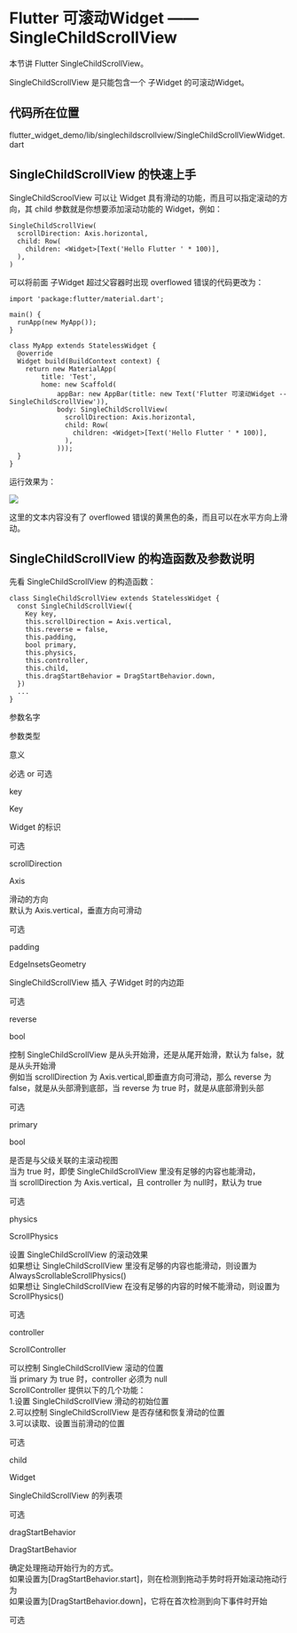 # Flutter 可滚动Widget —— SingleChildScrollView

本节讲 Flutter SingleChildScrollView。

SingleChildScrollView 是只能包含一个 子Widget 的可滚动Widget。

## 代码所在位置

flutter\_widget\_demo/lib/singlechildscrollview/SingleChildScrollViewWidget.dart

## SingleChildScrollView 的快速上手

SingleChildScroolView 可以让 Widget 具有滑动的功能，而且可以指定滚动的方向，其 child 参数就是你想要添加滚动功能的 Widget，例如：

```
SingleChildScrollView(
  scrollDirection: Axis.horizontal,
  child: Row(
    children: <Widget>[Text('Hello Flutter ' * 100)],
  ),
)

```

可以将前面 子Widget 超过父容器时出现 overflowed 错误的代码更改为：

```
import 'package:flutter/material.dart';

main() {
  runApp(new MyApp());
}

class MyApp extends StatelessWidget {
  @override
  Widget build(BuildContext context) {
    return new MaterialApp(
        title: 'Test',
        home: new Scaffold(
            appBar: new AppBar(title: new Text('Flutter 可滚动Widget -- SingleChildScrollView')),
            body: SingleChildScrollView(
              scrollDirection: Axis.horizontal,
              child: Row(
                children: <Widget>[Text('Hello Flutter ' * 100)],
              ),
            )));
  }
}

```

运行效果为：

![](https://user-gold-cdn.xitu.io/2019/4/9/16a002e5a827b677?w=852&h=350&f=jpeg&s=55063)

这里的文本内容没有了 overflowed 错误的黄黑色的条，而且可以在水平方向上滑动。

## SingleChildScrollView 的构造函数及参数说明

先看 SingleChildScrollView 的构造函数：

```
class SingleChildScrollView extends StatelessWidget {
  const SingleChildScrollView({
    Key key,
    this.scrollDirection = Axis.vertical,
    this.reverse = false,
    this.padding,
    bool primary,
    this.physics,
    this.controller,
    this.child,
    this.dragStartBehavior = DragStartBehavior.down,
  }) 
  ...
}

```

参数名字

参数类型

意义

必选 or 可选

key

Key

Widget 的标识

可选

scrollDirection

Axis

滑动的方向  
默认为 Axis.vertical，垂直方向可滑动

可选

padding

EdgeInsetsGeometry

SingleChildScrollView 插入 子Widget 时的内边距

可选

reverse

bool

控制 SingleChildScrollView 是从头开始滑，还是从尾开始滑，默认为 false，就是从头开始滑  
例如当 scrollDirection 为 Axis.vertical,即垂直方向可滑动，那么 reverse 为 false，就是从头部滑到底部，当 reverse 为 true 时，就是从底部滑到头部

可选

primary

bool

是否是与父级关联的主滚动视图  
当为 true 时，即使 SingleChildScrollView 里没有足够的内容也能滑动，  
当 scrollDirection 为 Axis.vertical，且 controller 为 null时，默认为 true

可选

physics

ScrollPhysics

设置 SingleChildScrollView 的滚动效果  
如果想让 SingleChildScrollView 里没有足够的内容也能滑动，则设置为 AlwaysScrollableScrollPhysics()  
如果想让 SingleChildScrollView 在没有足够的内容的时候不能滑动，则设置为 ScrollPhysics()

可选

controller

ScrollController

可以控制 SingleChildScrollView 滚动的位置  
当 primary 为 true 时，controller 必须为 null  
ScrollController 提供以下的几个功能：  
1.设置 SingleChildScrollView 滑动的初始位置  
2.可以控制 SingleChildScrollView 是否存储和恢复滑动的位置  
3.可以读取、设置当前滑动的位置

可选

child

Widget

SingleChildScrollView 的列表项

可选

dragStartBehavior

DragStartBehavior

确定处理拖动开始行为的方式。  
如果设置为\[DragStartBehavior.start\]，则在检测到拖动手势时将开始滚动拖动行为  
如果设置为\[DragStartBehavior.down\]，它将在首次检测到向下事件时开始

可选